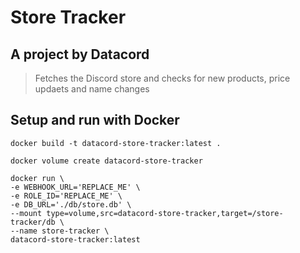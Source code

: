 # Store Tracker

## A project by Datacord

> Fetches the Discord store and checks for new products, price updaets and name changes

## Setup and run with Docker

```docker
docker build -t datacord-store-tracker:latest .
```

```docker
docker volume create datacord-store-tracker
```

```docker
docker run \
-e WEBHOOK_URL='REPLACE_ME' \
-e ROLE_ID='REPLACE_ME' \
-e DB_URL='./db/store.db' \
--mount type=volume,src=datacord-store-tracker,target=/store-tracker/db \
--name store-tracker \
datacord-store-tracker:latest
```
